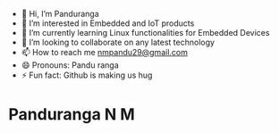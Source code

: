 - 👋 Hi, I’m Panduranga
- 👀 I’m interested in Embedded and IoT products
- 🌱 I’m currently learning Linux functionalities for Embedded Devices
- 💞️ I’m looking to collaborate on any latest technology
- 📫 How to reach me nmpandu29@gmail.com
- 😄 Pronouns: Pandu ranga
- ⚡ Fun fact: Github is making us hug

<!---
pandulive/pandulive is a ✨ special ✨ repository because its `README.md` (this file) appears on your GitHub profile.
You can click the Preview link to take a look at your changes.
--->

# Panduranga N M
